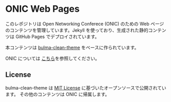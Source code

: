 # ONIC Web Pages

このレポジトリは Open Networking Conferece (ONIC) のための Web ページのコンテンツを管理しています。Jekyll を使っており、生成された静的コンテンツは GitHub Pages でデプロイされています。

本コンテンツは [bulma-clean-theme](https://www.csrhymes.com/bulma-clean-theme/) をベースに作られています。

ONIC については [こちら](https://onic.jp/)を参照してください。

## License

bulma-clean-theme は [MIT License](https://opensource.org/licenses/MIT) に基づいたオープンソースで公開されています。
その他のコンテンツは ONIC に帰属します。